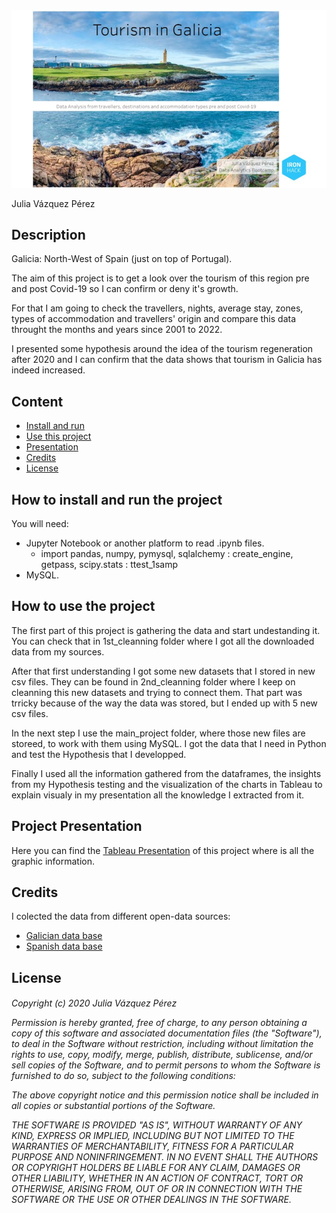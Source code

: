 <img src="readme/img_1.jpg"/>

Julia Vázquez Pérez

## Description
Galicia: North-West of Spain (just on top of Portugal).

The aim of this project is to get a look over the tourism of this region pre and post Covid-19 so I can confirm or deny it's growth.

For that I am going to check the travellers, nights, average stay, zones, types of accommodation and travellers' origin and compare this data throught the months and years since 2001 to 2022.

I presented some hypothesis around the idea of the tourism regeneration after 2020 and I can confirm that the data shows that tourism in Galicia has indeed increased.


## Content

* [Install and run](#install)
* [Use this project](#use)
* [Presentation](#presentation)
* [Credits](#credits)
* [License](#license)

<h2><a id='install'>How to install and run the project</a></h2>
You will need:

* Jupyter Notebook or another platform to read .ipynb files.
    * import pandas, numpy, pymysql, sqlalchemy : create_engine, getpass, scipy.stats : ttest_1samp
* MySQL.


<h2><a id='use'>How to use the project</a></h2>
<p>The first part of this project is gathering the data and start undestanding it. You can check that in 1st_cleanning folder where I got all the downloaded data from my sources.</p>
<p>After that first understanding I got some new datasets that I stored in new csv files. They can be found in 2nd_cleanning folder where I keep on cleanning this new datasets and trying to connect them. That part was trricky because of the way the data was stored, but I ended up with 5 new csv files.</p>
<p>In the next step I use the main_project folder, where those new files are storeed, to work with them using MySQL. I got the data that I need in Python and test the Hypothesis that I developped.</p>
<p>Finally I used all the information gathered from the dataframes, the insights from my Hypothesis testing and the visualization of the charts in Tableau to explain visualy in my presentation all the knowledge I extracted from it.</p>

<h2><a id='presentation'>Project Presentation</a></h2>
Here you can find the <a href='https://public.tableau.com/app/profile/julia.v.zquez/viz/Mid-BootcampProject_16654964405130/ProjectPresentation'>Tableau Presentation</a> of this project where is all the graphic information.


<h2><a id='credits'>Credits</a></h2>
I colected the data from different open-data sources:

* <a href='https://abertos.xunta.gal/portada'>Galician data base</a>
* <a href='https://datos.gob.es/es/catalogo'>Spanish data base</a>


<h2><a id='license'>License</a></h2>
<h6>Copyright (c) 2020  Julia Vázquez Pérez

Permission is hereby granted, free of charge, to any person obtaining a copy
of this software and associated documentation files (the "Software"), to deal
in the Software without restriction, including without limitation the rights
to use, copy, modify, merge, publish, distribute, sublicense, and/or sell
copies of the Software, and to permit persons to whom the Software is
furnished to do so, subject to the following conditions:

The above copyright notice and this permission notice shall be included in all
copies or substantial portions of the Software.

THE SOFTWARE IS PROVIDED "AS IS", WITHOUT WARRANTY OF ANY KIND, EXPRESS OR
IMPLIED, INCLUDING BUT NOT LIMITED TO THE WARRANTIES OF MERCHANTABILITY,
FITNESS FOR A PARTICULAR PURPOSE AND NONINFRINGEMENT. IN NO EVENT SHALL THE
AUTHORS OR COPYRIGHT HOLDERS BE LIABLE FOR ANY CLAIM, DAMAGES OR OTHER
LIABILITY, WHETHER IN AN ACTION OF CONTRACT, TORT OR OTHERWISE, ARISING FROM,
OUT OF OR IN CONNECTION WITH THE SOFTWARE OR THE USE OR OTHER DEALINGS IN THE
SOFTWARE.
</h6>

